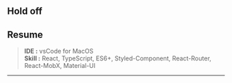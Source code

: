 ## Hold off
## Resume

> **IDE :** vsCode for MacOS  
> **Skill :** React, TypeScript, ES6+, Styled-Component,
> React-Router, React-MobX, Material-UI
***
